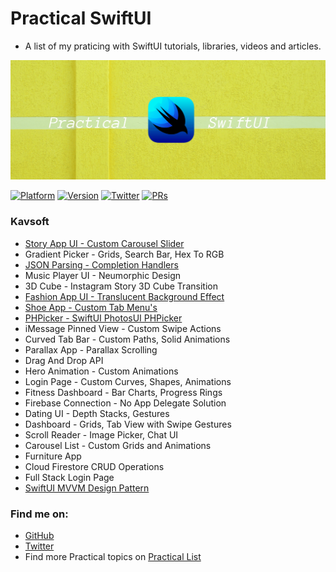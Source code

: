 # Practical SwiftUI

- A list of my praticing with SwiftUI tutorials, libraries, videos and articles. 

![Practical SwiftUI](assets/banner.png)

[![Platform](https://img.shields.io/badge/platform-iOS%20%7C%20macOS%20%7C%20watchOS%20%7C%20tvOS-lightgrey.svg)](https://developer.apple.com/xcode/swiftui/)
[![Version](http://img.shields.io/badge/version-2.0.0-green.svg?style=flat)](https://github.com/duonghominhhuy/practical-swiftui)
[![Twitter](https://img.shields.io/badge/twitter-@duonghominhhuy-blue.svg?style=flat)](http://twitter.com/duonghominhhuy)
[![PRs](https://img.shields.io/badge/PRs-welcome-brightgreen.svg)](https://github.com/duonghominhhuy/practical-swiftui/pulls)

### Kavsoft
- [Story App UI - Custom Carousel Slider](https://github.com/duonghominhhuy/practical-swiftui/tree/master/swiftui-story-app)
- Gradient Picker - Grids, Search Bar, Hex To RGB
- [JSON Parsing - Completion Handlers](https://github.com/duonghominhhuy/practical-swiftui/tree/master/swiftui-json-parsing-app)
- Music Player UI - Neumorphic Design 
- 3D Cube - Instagram Story 3D Cube Transition
- [Fashion App UI - Translucent Background Effect](https://github.com/duonghominhhuy/practical-swiftui/tree/master/swiftui-fashion-app)
- [Shoe App - Custom Tab Menu's](https://github.com/duonghominhhuy/practical-swiftui/tree/master/swiftui-shoe-app) 
- [PHPicker - SwiftUI PhotosUI PHPicker](https://github.com/duonghominhhuy/practical-swiftui/tree/master/swiftui-phpicker)
- iMessage Pinned View - Custom Swipe Actions
- Curved Tab Bar - Custom Paths, Solid Animations
- Parallax App - Parallax Scrolling
- Drag And Drop API
- Hero Animation - Custom Animations 
- Login Page - Custom Curves, Shapes, Animations 
- Fitness Dashboard - Bar Charts, Progress Rings
- Firebase Connection - No App Delegate Solution 
- Dating UI - Depth Stacks, Gestures
- Dashboard - Grids, Tab View with Swipe Gestures
- Scroll Reader - Image Picker, Chat UI 
- Carousel List - Custom Grids and Animations 
- Furniture App
- Cloud Firestore CRUD Operations
- Full Stack Login Page
- [SwiftUI MVVM Design Pattern](https://github.com/duonghominhhuy/practical-swiftui/tree/master/swiftui-mvvm-design-pattern)


### Find me on:

- [GitHub](https://github.com/duonghominhhuy)
- [Twitter](https://twitter.com/duonghominhhuy)
- Find more Practical topics on [Practical List](https://github.com/duonghominhhuy/practical-list)


